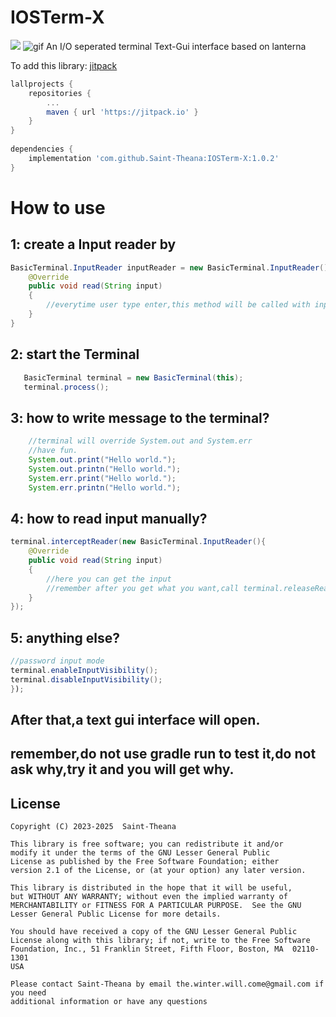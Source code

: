 # IOSTerm-X
[![](https://jitpack.io/v/Saint-Theana/IOSTerm-X.svg)](https://jitpack.io/#Saint-Theana/IOSTerm-X)
![gif](https://raw.githubusercontent.com/Saint-Theana/IOSTerm-X/master/xxx.gif)
An I/O seperated terminal Text-Gui interface based on lanterna

To add this library:
[jitpack](https://jitpack.io/#Saint-Theana/IOSTerm-X)
```groovy
lallprojects {
	repositories {
		...
		maven { url 'https://jitpack.io' }
	}
}
	
dependencies {
	implementation 'com.github.Saint-Theana:IOSTerm-X:1.0.2'
}
```


# How to use

## 1: create a Input reader by

```java
BasicTerminal.InputReader inputReader = new BasicTerminal.InputReader(){
    @Override
	public void read(String input)
	{
	    //everytime user type enter,this method will be called with input 
	}
}
```

## 2: start the Terminal
```java
   BasicTerminal terminal = new BasicTerminal(this);
   terminal.process();
```

## 3: how to write message to the terminal?
```java
    //terminal will override System.out and System.err
    //have fun.
    System.out.print("Hello world.");
    System.out.printn("Hello world.");
    System.err.print("Hello world.");
    System.err.printn("Hello world.");
```

## 4: how to read input manually?
```java
terminal.interceptReader(new BasicTerminal.InputReader(){
	@Override
	public void read(String input)
	{
		//here you can get the input
		//remember after you get what you want,call terminal.releaseReader()
	}
});
```

## 5: anything else?
```java
//password input mode
terminal.enableInputVisibility();
terminal.disableInputVisibility();
});
```

## After that,a text gui interface will open.
## remember,do not use gradle run to test it,do not ask why,try it and you will get why.

## License
```
Copyright (C) 2023-2025  Saint-Theana

This library is free software; you can redistribute it and/or
modify it under the terms of the GNU Lesser General Public
License as published by the Free Software Foundation; either
version 2.1 of the License, or (at your option) any later version.

This library is distributed in the hope that it will be useful,
but WITHOUT ANY WARRANTY; without even the implied warranty of
MERCHANTABILITY or FITNESS FOR A PARTICULAR PURPOSE.  See the GNU
Lesser General Public License for more details.

You should have received a copy of the GNU Lesser General Public
License along with this library; if not, write to the Free Software
Foundation, Inc., 51 Franklin Street, Fifth Floor, Boston, MA  02110-1301
USA

Please contact Saint-Theana by email the.winter.will.come@gmail.com if you need
additional information or have any questions
```